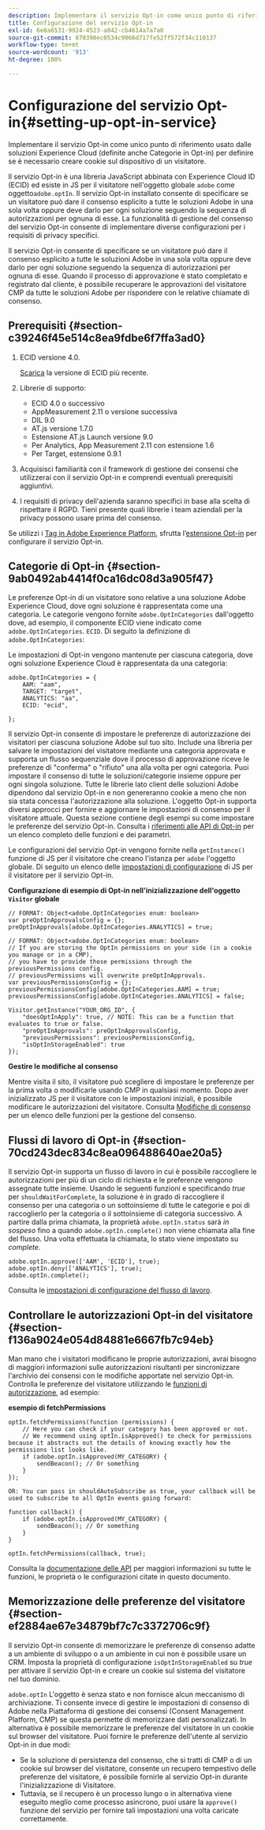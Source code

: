 ```yaml
---
description: Implementare il servizio Opt-in come unico punto di riferimento usato dalle soluzioni Experience Cloud (definite anche Categorie in Opt-in) per definire se è necessario creare cookie sul dispositivo di un visitatore.
title: Configurazione del servizio Opt-in
exl-id: 6e8a6531-9924-4523-a842-cb4614a7a7a0
source-git-commit: 070390ec0534c9066d717fe52ff572f34c110137
workflow-type: tm+mt
source-wordcount: '913'
ht-degree: 100%

---
```


# Configurazione del servizio Opt-in{#setting-up-opt-in-service}

Implementare il servizio Opt-in come unico punto di riferimento usato dalle soluzioni Experience Cloud (definite anche Categorie in Opt-in) per definire se è necessario creare cookie sul dispositivo di un visitatore.

Il servizio Opt-in è una libreria JavaScript abbinata con Experience Cloud ID (ECID) ed esiste in JS per il visitatore nell&#39;oggetto globale `adobe` come oggetto`adobe.optIn`. Il servizio Opt-in installato consente di specificare se un visitatore può dare il consenso esplicito a tutte le soluzioni Adobe in una sola volta oppure deve darlo per ogni soluzione seguendo la sequenza di autorizzazioni per ognuna di esse. La funzionalità di gestione del consenso del servizio Opt-in consente di implementare diverse configurazioni per i requisiti di privacy specifici.

Il servizio Opt-in consente di specificare se un visitatore può dare il consenso esplicito a tutte le soluzioni Adobe in una sola volta oppure deve darlo per ogni soluzione seguendo la sequenza di autorizzazioni per ognuna di esse. Quando il processo di approvazione è stato completato e registrato dal cliente, è possibile recuperare le approvazioni del visitatore CMP da tutte le soluzioni Adobe per rispondere con le relative chiamate di consenso.

## Prerequisiti {#section-c39246f45e514c8ea9fdbe6f7ffa3ad0}

1. ECID versione 4.0.

   [Scarica](https://github.com/Adobe-Marketing-Cloud/id-service/releases) la versione di ECID più recente.

1. Librerie di supporto:

   * ECID 4.0 o successivo
   * AppMeasurement 2.11 o versione successiva
   * DIL 9.0
   * AT.js versione 1.7.0
   * Estensione AT.js Launch versione 9.0
   * Per Analytics, App Measurement 2.11 con estensione 1.6
   * Per Target, estensione 0.9.1

1. Acquisisci familiarità con il framework di gestione dei consensi che utilizzerai con il servizio Opt-in e comprendi eventuali prerequisiti aggiuntivi.

   <!--
   For IAB, see here for additional pre-reqs.
   -->

1. I requisiti di privacy dell&#39;azienda saranno specifici in base alla scelta di rispettare il RGPD. Tieni presente quali librerie i team aziendali per la privacy possono usare prima del consenso.

Se utilizzi i [Tag in Adobe Experience Platform](https://experienceleague.adobe.com/docs/experience-platform/tags/home.html?lang=it), sfrutta l’[estensione Opt-in](../../implementation-guides/opt-in-service/launch.md) per configurare il servizio Opt-in.

## Categorie di Opt-in {#section-9ab0492ab4414f0ca16dc08d3a905f47}

Le preferenze Opt-in di un visitatore sono relative a una soluzione Adobe Experience Cloud, dove ogni soluzione è rappresentata come una categoria. Le categorie vengono fornite `adobe.OptInCategories` dall&#39;oggetto dove, ad esempio, il componente ECID viene indicato come `adobe.OptInCategories`. `ECID`. Di seguito la definizione di `adobe.OptInCategories`:

Le impostazioni di Opt-in vengono mantenute per ciascuna categoria, dove ogni soluzione Experience Cloud è rappresentata da una categoria:

```
adobe.OptInCategories = { 
    AAM: "aam", 
    TARGET: "target",  
    ANALYTICS: "aa", 
    ECID: "ecid", 
     
};
```

Il servizio Opt-in consente di impostare le preferenze di autorizzazione dei visitatori per ciascuna soluzione Adobe sul tuo sito. Include una libreria per salvare le impostazioni del visitatore mediante una categoria approvata e supporta un flusso sequenziale dove il processo di approvazione riceve le preferenze di &quot;conferma&quot; o &quot;rifiuto&quot; una alla volta per ogni categoria. Puoi impostare il consenso di tutte le soluzioni/categorie insieme oppure per ogni singola soluzione. 
Tutte le librerie lato client delle soluzioni Adobe dipendono dal servizio Opt-in e non genereranno cookie a meno che non sia stata concessa l&#39;autorizzazione alla soluzione. L&#39;oggetto Opt-in supporta diversi approcci per fornire e aggiornare le impostazioni di consenso per il visitatore attuale. Questa sezione contiene degli esempi su come impostare le preferenze del servizio Opt-in. Consulta i [riferimenti alle API di Opt-in](../../implementation-guides/opt-in-service/api.md#reference-4f30152333dd4990ab10c1b8b82fc867) per un elenco completo delle funzioni e dei parametri.

Le configurazioni del servizio Opt-in vengono fornite nella `getInstance()` funzione di JS per il visitatore che creano l&#39;istanza per `adobe` l&#39;oggetto globale. Di seguito un elenco delle [impostazioni di configurazione](../../implementation-guides/opt-in-service/api.md#section-d66018342baf401389f248bb381becbf) di JS per il visitatore per il servizio Opt-in.

**Configurazione di esempio di Opt-in nell&#39;inizializzazione dell&#39;oggetto `Visitor` globale**

```
// FORMAT: Object<adobe.OptInCategories enum: boolean> 
var preOptInApprovalsConfig = {}; 
preOptInApprovals[adobe.OptInCategories.ANALYTICS] = true; 
  
// FORMAT: Object<adobe.OptInCategories enum: boolean> 
// If you are storing the OptIn permissions on your side (in a cookie you manage or in a CMP), 
// you have to provide those permissions through the previousPermissions config. 
// previousPermissions will overwrite preOptInApprovals. 
var previousPermissionsConfig = {}; 
previousPermissionsConfig[adobe.OptInCategories.AAM] = true; 
previousPermissionsConfig[adobe.OptInCategories.ANALYTICS] = false; 
  
Visitor.getInstance("YOUR_ORG_ID", { 
    "doesOptInApply": true, // NOTE: This can be a function that evaluates to true or false. 
    "preOptInApprovals": preOptInApprovalsConfig, 
    "previousPermissions": previousPermissionsConfig, 
    "isOptInStorageEnabled": true 
});
```

**Gestire le modifiche al consenso**

Mentre visita il sito, il visitatore può scegliere di impostare le preferenze per la prima volta o modificarle usando CMP in qualsiasi momento. Dopo aver inizializzato JS per il visitatore con le impostazioni iniziali, è possibile modificare le autorizzazioni del visitatore. Consulta [Modifiche di consenso](../../implementation-guides/opt-in-service/api.md#section-c3d85403ff0d4394bd775c39f3d001fc) per un elenco delle funzioni per la gestione del consenso.

<!--
<p> *** <b>sample code block </b>*** </p>
-->

## Flussi di lavoro di Opt-in {#section-70cd243dec834c8ea096488640ae20a5}

Il servizio Opt-in supporta un flusso di lavoro in cui è possibile raccogliere le autorizzazioni per più di un ciclo di richiesta e le preferenze vengono assegnate tutte insieme. Usando le seguenti funzioni e specificando *true* per `shouldWaitForComplete`, la soluzione è in grado di raccogliere il consenso per una categoria o un sottoinsieme di tutte le categorie e poi di raccoglierlo per la categoria o il sottoinsieme di categoria successivo. A partire dalla prima chiamata, la proprietà `adobe.optIn.status` sarà *in sospeso* fino a quando `adobe.optIn.complete()` non viene chiamata alla fine del flusso. Una volta effettuata la chiamata, lo stato viene impostato su *complete*.

```
adobe.optIn.approve(['AAM', 'ECID'], true); 
adobe.optIn.deny(['ANALYTICS'], true); 
adobe.optIn.complete();
```

Consulta le [impostazioni di configurazione del flusso di lavoro](../../implementation-guides/opt-in-service/api.md#section-2c5adfa5459c4e72b96d2693123a53c2).

## Controllare le autorizzazioni Opt-in del visitatore {#section-f136a9024e054d84881e6667fb7c94eb}

Man mano che i visitatori modificano le proprie autorizzazioni, avrai bisogno di maggiori informazioni sulle autorizzazioni risultanti per sincronizzare l&#39;archivio dei consensi con le modifiche apportate nel servizio Opt-in. Controlla le preferenze del visitatore utilizzando le [funzioni di autorizzazione](../../implementation-guides/opt-in-service/api.md#section-7fe57279b5b44b4f8fe47e336df60155), ad esempio:

**esempio di fetchPermissions**

```
optIn.fetchPermissions(function (permissions) { 
    // Here you can check if your category has been approved or not. 
    // We recommend using optIn.isApproved() to check for permissions because it abstracts out the details of knowing exactly how the permissions list looks like. 
    if (adobe.optIn.isApproved(MY_CATEGORY) { 
        sendBeacon(); // Or something 
    } 
});

OR: You can pass in shouldAutoSubscribe as true, your callback will be used to subscribe to all OptIn events going forward:

function callback() { 
    if (adobe.optIn.isApproved(MY_CATEGORY) { 
        sendBeacon(); // Or something 
    } 
}

optIn.fetchPermissions(callback, true);
```

Consulta la [documentazione delle API](../../implementation-guides/opt-in-service/api.md#reference-4f30152333dd4990ab10c1b8b82fc867) per maggiori informazioni su tutte le funzioni, le proprietà o le configurazioni citate in questo documento.

## Memorizzazione delle preferenze del visitatore {#section-ef2884ae67e34879bf7c7c3372706c9f}

Il servizio Opt-in consente di memorizzare le preferenze di consenso adatte a un ambiente di sviluppo o a un ambiente in cui non è possibile usare un CRM. Imposta la proprietà di configurazione `isOptInStorageEnabled` su *true* per attivare il servizio Opt-in e creare un cookie sul sistema del visitatore nel tuo dominio.

`adobe.optIn` L&#39;oggetto è senza stato e non fornisce alcun meccanismo di archiviazione. Ti consente invece di gestire le impostazioni di consenso di Adobe nella Piattaforma di gestione dei consensi (Consent Management Platform, CMP) se questa permette di memorizzare dati personalizzati. In alternativa è possibile memorizzare le preferenze del visitatore in un cookie sul browser del visitatore. Puoi fornire le preferenze dell&#39;utente al servizio Opt-in in due modi:

* Se la soluzione di persistenza del consenso, che si tratti di CMP o di un cookie sul browser del visitatore, consente un recupero tempestivo delle preferenze del visitatore, è possibile fornirle al servizio Opt-in durante l&#39;inizializzazione di Visitatore.
* Tuttavia, se il recupero è un processo lungo o in alternativa viene eseguito meglio come processo asincrono, puoi usare la `approve()` funzione del servizio per fornire tali impostazioni una volta caricate correttamente.
